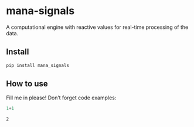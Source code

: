 # mana-signals

<!-- WARNING: THIS FILE WAS AUTOGENERATED! DO NOT EDIT! -->

A computational engine with reactive values for real-time processing of
the data.

## Install

``` sh
pip install mana_signals
```

## How to use

Fill me in please! Don’t forget code examples:

``` python
1+1
```

    2
